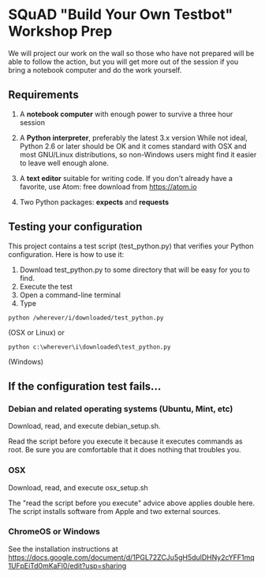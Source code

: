 # SQuAD "Build Your Own Testbot" Workshop Prep


We will project our work on the wall so those who have not prepared will be able to follow the action, but you will get more out of the session if you bring a notebook computer and do the work yourself.

## Requirements
1. A **notebook computer** with enough power to survive a three hour session

1. A **Python interpreter**, preferably the latest 3.x version
While not ideal, Python 2.6 or later should be OK and it comes standard with OSX and most GNU/Linux distributions, so non-Windows users might find it easier to leave well enough alone.  

1. A **text editor** suitable for writing code. If you don't already have a favorite, use Atom: free download from https://atom.io

1. Two Python packages: **expects** and **requests**

## Testing your configuration
This project contains a test script (test_python.py) that verifies your Python configuration.  Here is how to use it:

1. Download test_python.py to some directory that will be easy for you to find.
1. Execute the test
  1. Open a command-line terminal
  1. Type
  ```
  python /wherever/i/downloaded/test_python.py
  ```
  (OSX or Linux)
  or
  ```
  python c:\wherever\i\downloaded\test_python.py
  ```
  (Windows)

## If the configuration test fails...

### Debian and related operating systems (Ubuntu, Mint, etc)
Download, read, and execute debian_setup.sh.  

Read the script before you execute it because it executes commands as root.
Be sure you are comfortable that it does nothing that troubles you.


### OSX
Download, read, and execute osx_setup.sh

The "read the script before you execute" advice above applies double here.  The script installs software from Apple and two external sources.

### ChromeOS or Windows

See the installation instructions at
https://docs.google.com/document/d/1PGL72ZCJu5gH5dulDHNy2cYFF1mq1UFpEiTd0mKaFl0/edit?usp=sharing
